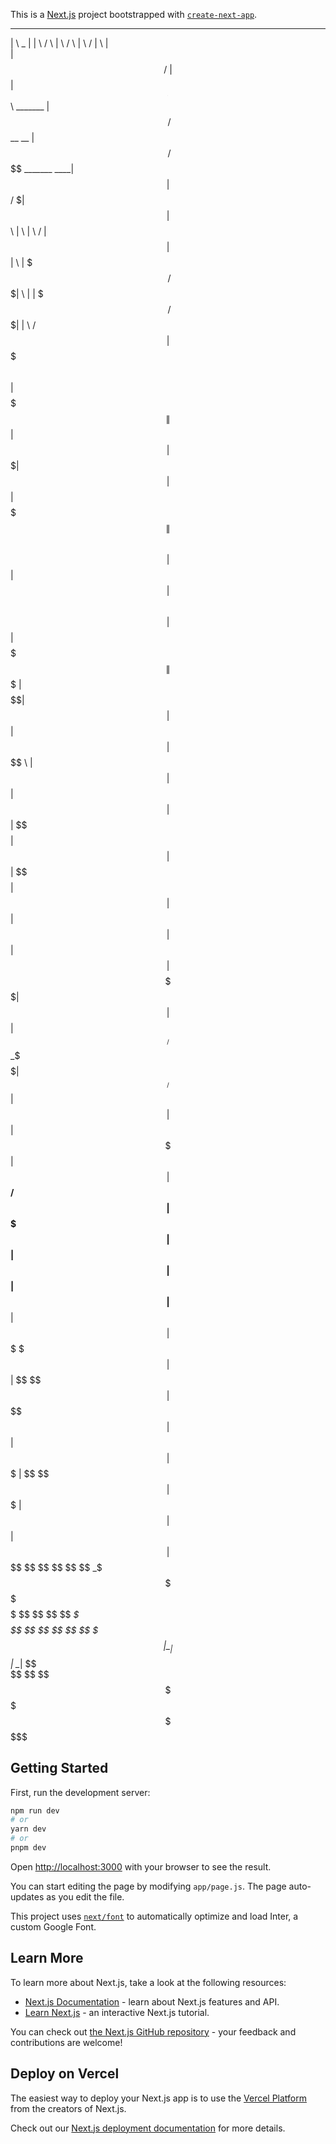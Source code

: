 This is a [Next.js](https://nextjs.org/) project bootstrapped with [`create-next-app`](https://github.com/vercel/next.js/tree/canary/packages/create-next-app).
__       __  __                             ______             __       __            __       __  __                  __ 
|  \  _  |  \|  \                           /      \           |  \     /  \          |  \     /  \|  \                |  \
| $$ / \ | $$| $$____   __    __   _______ |  $$$$$$\ _______  | $$\   /  $$ __    __ | $$\   /  $$ \$$ _______    ____| $$
| $$/  $\| $$| $$    \ |  \  |  \ /       \| $$  | $$|       \ | $$$\ /  $$$|  \  |  \| $$$\ /  $$$|  \|       \  /      $$
| $$  $$$\ $$| $$$$$$$\| $$  | $$|  $$$$$$$| $$  | $$| $$$$$$$\| $$$$\  $$$$| $$  | $$| $$$$\  $$$$| $$| $$$$$$$\|  $$$$$$$
| $$ $$\$$\$$| $$  | $$| $$  | $$ \$$    \ | $$  | $$| $$  | $$| $$\$$ $$ $$| $$  | $$| $$\$$ $$ $$| $$| $$  | $$| $$  | $$
| $$$$  \$$$$| $$  | $$| $$__/ $$ _\$$$$$$\| $$__/ $$| $$  | $$| $$ \$$$| $$| $$__/ $$| $$ \$$$| $$| $$| $$  | $$| $$__| $$
| $$$    \$$$| $$  | $$ \$$    $$|       $$ \$$    $$| $$  | $$| $$  \$ | $$ \$$    $$| $$  \$ | $$| $$| $$  | $$ \$$    $$
 \$$      \$$ \$$   \$$ _\$$$$$$$ \$$$$$$$   \$$$$$$  \$$   \$$ \$$      \$$ _\$$$$$$$ \$$      \$$ \$$ \$$   \$$  \$$$$$$$
                       |  \__| $$                                           |  \__| $$                                     
                        \$$    $$                                            \$$    $$                                     
                         \$$$$$$                                              \$$$$$$                                      

## Getting Started

First, run the development server:

```bash
npm run dev
# or
yarn dev
# or
pnpm dev
```

Open [http://localhost:3000](http://localhost:3000) with your browser to see the result.

You can start editing the page by modifying `app/page.js`. The page auto-updates as you edit the file.

This project uses [`next/font`](https://nextjs.org/docs/basic-features/font-optimization) to automatically optimize and load Inter, a custom Google Font.

## Learn More

To learn more about Next.js, take a look at the following resources:

- [Next.js Documentation](https://nextjs.org/docs) - learn about Next.js features and API.
- [Learn Next.js](https://nextjs.org/learn) - an interactive Next.js tutorial.

You can check out [the Next.js GitHub repository](https://github.com/vercel/next.js/) - your feedback and contributions are welcome!

## Deploy on Vercel

The easiest way to deploy your Next.js app is to use the [Vercel Platform](https://vercel.com/new?utm_medium=default-template&filter=next.js&utm_source=create-next-app&utm_campaign=create-next-app-readme) from the creators of Next.js.

Check out our [Next.js deployment documentation](https://nextjs.org/docs/deployment) for more details.
